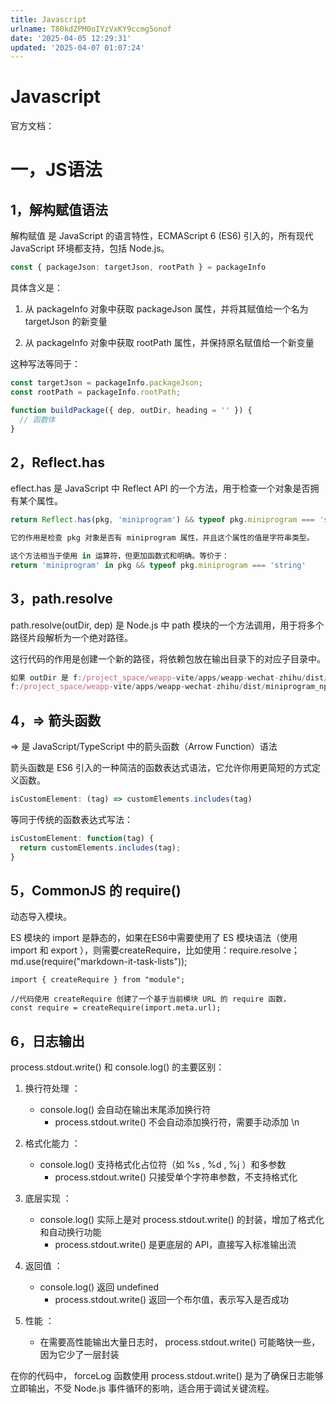 ```yaml
---
title: Javascript
urlname: T80kdZPM0oIYzVxKY9ccmg5onof
date: '2025-04-05 12:29:31'
updated: '2025-04-07 01:07:24'
---
```

# Javascript
官方文档：
# 一，JS语法
## 1，解构赋值语法
解构赋值 是 JavaScript 的语言特性，ECMAScript 6 (ES6) 引入的，所有现代 JavaScript 环境都支持，包括 Node.js。
```typescript
const { packageJson: targetJson, rootPath } = packageInfo
```
具体含义是：
1. 从 packageInfo 对象中获取 packageJson 属性，并将其赋值给一个名为 targetJson 的新变量

1. 从 packageInfo 对象中获取 rootPath 属性，并保持原名赋值给一个新变量

这种写法等同于：
```typescript
const targetJson = packageInfo.packageJson;
const rootPath = packageInfo.rootPath;
```
```typescript
function buildPackage({ dep, outDir, heading = '' }) {
  // 函数体
}
```
## 2，Reflect.has
eflect.has 是 JavaScript 中 Reflect API 的一个方法，用于检查一个对象是否拥有某个属性。
```typescript
return Reflect.has(pkg, 'miniprogram') && typeof pkg.miniprogram === 'string'

它的作用是检查 pkg 对象是否有 miniprogram 属性，并且这个属性的值是字符串类型。

这个方法相当于使用 in 运算符，但更加函数式和明确。等价于：
return 'miniprogram' in pkg && typeof pkg.miniprogram === 'string'
```
## 3，path.resolve
path.resolve(outDir, dep) 是 Node.js 中 path 模块的一个方法调用，用于将多个路径片段解析为一个绝对路径。

这行代码的作用是创建一个新的路径，将依赖包放在输出目录下的对应子目录中。
```typescript
如果 outDir 是 f:/project_space/weapp-vite/apps/weapp-wechat-zhihu/dist/miniprogram_npm ，而 dep 是 tdesign-miniprogram ，那么 destOutDir 的值将会是：
f:/project_space/weapp-vite/apps/weapp-wechat-zhihu/dist/miniprogram_npm/tdesign-miniprogram
```
## 4，=> 箭头函数
=> 是 JavaScript/TypeScript 中的箭头函数（Arrow Function）语法

箭头函数是 ES6 引入的一种简洁的函数表达式语法，它允许你用更简短的方式定义函数。
```typescript
isCustomElement: (tag) => customElements.includes(tag)
```
等同于传统的函数表达式写法：
```typescript
isCustomElement: function(tag) {
  return customElements.includes(tag);
}
```
## 5，CommonJS 的 require()
动态导入模块。

ES 模块的 import 是静态的，如果在ES6中需要使用了 ES 模块语法（使用 import 和 export ），则需要createRequire，比如使用：require.resolve；md.use(require("markdown-it-task-lists"));
```undefined
import { createRequire } from "module";

//代码使用 createRequire 创建了一个基于当前模块 URL 的 require 函数，
const require = createRequire(import.meta.url);
```
## 6，日志输出
process.stdout.write() 和 console.log() 的主要区别：
1. 换行符处理 ：
	- console.log() 会自动在输出末尾添加换行符
		- process.stdout.write() 不会自动添加换行符，需要手动添加 \n
	
1. 格式化能力 ：
	- console.log() 支持格式化占位符（如 %s , %d , %j ）和多参数
		- process.stdout.write() 只接受单个字符串参数，不支持格式化
	
1. 底层实现 ：
	- console.log() 实际上是对 process.stdout.write() 的封装，增加了格式化和自动换行功能
		- process.stdout.write() 是更底层的 API，直接写入标准输出流
	
1. 返回值 ：
	- console.log() 返回 undefined
		- process.stdout.write() 返回一个布尔值，表示写入是否成功
	
1. 性能 ：
	- 在需要高性能输出大量日志时， process.stdout.write() 可能略快一些，因为它少了一层封装
	
在你的代码中， forceLog 函数使用 process.stdout.write() 是为了确保日志能够立即输出，不受 Node.js 事件循环的影响，适合用于调试关键流程。
